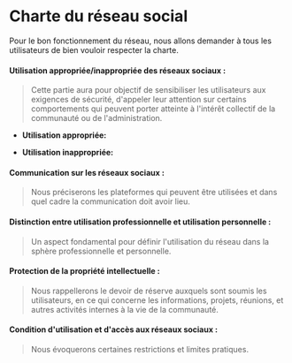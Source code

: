 Charte du réseau social
=======================

Pour le bon fonctionnement du réseau, nous allons demander à tous les utilisateurs de bien vouloir respecter la charte.

#### Utilisation appropriée/inappropriée des réseaux sociaux : 
> Cette partie aura pour objectif de sensibiliser les utilisateurs aux exigences de sécurité, d'appeler leur attention sur certains comportements qui peuvent porter atteinte à l'intérêt collectif de la communauté ou de l'administration.

- **Utilisation appropriée:**

- **Utilisation inappropriée:**

#### Communication sur les réseaux sociaux : 
> Nous préciserons les plateformes qui peuvent être utilisées et dans quel cadre la communication doit avoir lieu.

#### Distinction entre utilisation professionnelle et utilisation personnelle : 
> Un aspect fondamental pour définir l'utilisation du réseau dans la sphère professionnelle et personnelle.

#### Protection de la propriété intellectuelle :
> Nous rappellerons le devoir de réserve auxquels sont soumis les utilisateurs, en ce qui concerne les informations, projets, réunions, et autres activités internes à la vie de la communauté.

#### Condition d'utilisation et d'accès aux réseaux sociaux : 
> Nous évoquerons certaines restrictions et limites pratiques.
